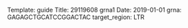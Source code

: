 Template: guide
Title: 29119608 grna1
Date: 2019-01-01
grna: GAGAGCTGCATCCGGACTAC
target_region: LTR
